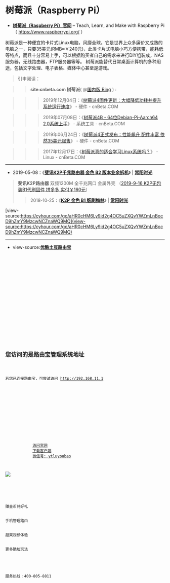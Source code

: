 # 树莓派（Raspberry Pi）

- [**树莓派（Raspberry Pi）官网**](https://www.raspberrypi.org/) –  Teach, Learn, and Make with Raspberry Pi（ https://www.raspberrypi.org/ ）

树莓派是一种便宜的卡片式Linux电脑，风靡全球。它是世界上众多廉价又成熟的电脑之一，只要35美元(RMB≈￥240元)，此类卡片式电脑小巧方便携带，能耗低等特点，而且十分容易上手，可以根据购买者自己的需求来进行DIY组装成，NAS服务器，无线路由器，FTP服务器等等。 树莓派能替代日常桌面计算机的多种用途，包括文字处理、电子表格、媒体中心甚至是游戏。

> 引申阅读：

>> **site:cnbeta.com 树莓派**( @[国内版 Bing](https://cn.bing.com/search?&q=site:cnbeta.com%20%E6%A0%91%E8%8E%93%E6%B4%BE) ) : 

>>> 2019年12月04日：《[树莓派4固件更新：大幅降低功耗并提升系统运行速度](https://www.cnbeta.com/articles/tech/917687.htm)》 - 硬件 - cnBeta.COM   

>>> 2019年07月08日：《[树莓派4B - 64位Debian-Pi-Aarch64 2.0系统上手](https://www.cnbeta.com/articles/soft/865307.htm)》 - 系统工具 - cnBeta.COM  

>>> 2019年06月24日：《[树莓派4正式发布：性能飙升 配件丰富 依然35美元起售](https://www.cnbeta.com/articles/tech/860439.htm)》 - 硬件 - cnBeta.COM  

>>> 2017年12月17日：《[树莓派真的适合学习Linux系统吗？](https://www.cnbeta.com/articles/tech/680619.htm)》 - Linux - cnBeta.COM  

-----------------------------------------------------------------------------------------------------------------------



- 2019-05-08：《[**斐讯K2P千兆路由器 金色 B2 版本业余拆机**](https://cyhour.com/750/)》 | [**常阳时光**](https://cyhour.com/) 
> **斐讯K2P路由器**  双频1200M 全千兆网口 金属外壳 （[2019-9-16 K2P无包装B1代刷固件 拼多多 实付￥160元](https://mobile.yangkeduo.com/goods.html?_wvx=10&refer_share_uid=4983113097&share_uin=LJQ4X42ML7JQPCKBSHKPQCQOBA_GEXDA&page_from=101&_wv=41729&refer_share_channel=copy_link&refer_share_id=kiIfXbdLSToPgc3ZZJ6DjegCHy5hqmwV&share_uid=4983113097&goods_id=4807734166)）
>> 2018-10-25：《[**K2P 金色 B1 版刷梅林**](https://cyhour.com/727/)》 | [**常阳时光**](https://cyhour.com/) 

[view-source:https://cyhour.com/go/aHR0cHM6Ly9id2g4OC5uZXQvYWZmLnBocD9hZmY9MzcwNCZnaWQ9MQ](view-source:https://cyhour.com/go/aHR0cHM6Ly9id2g4OC5uZXQvYWZmLnBocD9hZmY9MzcwNCZnaWQ9MQ)

-----------------------------------------------------------------------------------------------------------------------

- view-source:[**优酷土豆路由宝**](http://wifi.youku.com/) 
<code><pre>
<!doctype html>
<html>
<head>
<meta charset="utf-8">
<title>优酷土豆路由宝</title>
 <link rel="stylesheet" type="text/css" href="css/reset.css">
<link rel="stylesheet" type="text/css" href="css/networkset.css">
 <script type="text/javascript" charset="utf-8"  src="js/jquery.min.js"></script>
</head>
<body>
  <div class="bg_body">
       <div class="header_top">
           <h2>您访问的是路由宝管理系统地址</h2>
           <p>若您已连接路由宝，可尝试访问&nbsp;<a href="##" id="luyoubaoindexurl">http://192.168.11.1</a></p>
       </div>
  </div>
   <div class="min_e"></div>
   <div class="min_logo"></div>
    <div class="WeChat">
        <div class="Visit">
            <a href="http://pcdnapi.youku.com/pcdn/entry/index?from=official" target="_blank" class="website">访问官网</a>
            <a href="http://pcdnapi.youku.com/pcdn/entry/index?from=app_download" target="_blank" class="wnload">下载客户端</a>
            <a href="##" class="umber">微信号: ytluyoubao</a>
        </div>
        <div class="wexin"><img src="img/weixin.png"/></div>
    </div>
    <div class="admin">
        <div class="manner">赚金币兑好礼</div>
        <div class="control">手机管理路由</div>
        <div class="experience">超爽视频体验</div>
        <div class="Cool">更多酷炫玩法</div>
    </div>
    <p class="Service">服务热线：400-805-8811</p>
<script>
$(document).ready(function(){
	$('.umber').mousemove(function(){
		$('.WeChat').find('.wexin').show()//可以自己修改速度
	});
	$('.umber').mouseleave(function(){
		$('.WeChat').find('.wexin').hide();
	});
  
	$("#luyoubaoindexurl").on("click",function(){
		window.location.href="http://192.168.11.1/index.html?t="+new Date().getTime();
	});
	
	var jumpto = function(){
	    function loadImg1(){
		  var imgurl="http://192.168.11.1/images/logo.png?rd=";
		  var img = new Image();
		  img.onload=function(){
			img=null; 
			var locationurl="http://192.168.11.1/login.html";
			window.location.href=locationurl+"?t="+new Date().getTime();
		  };
		  img.onerror=function(){};
		  img.src=imgurl+new Date().getTime();
		}
		
		function loadImg2(){
		  var imgurl="http://192.168.11.1/luci-static/pcdn/images/login/logo.png?rd=";
		  var img = new Image();
		  img.onload=function(){
			img=null; 
			var locationurl="http://192.168.11.1/index.html";
			window.location.href=locationurl+"?t="+new Date().getTime();
		  };
		  img.onerror=function(){};
		  img.src=imgurl+new Date().getTime();
		}

		loadImg1();
		loadImg2();
	} 
	
	window.setTimeout(function(){jumpto();},500);
});
</script>
</body>
</html>
</code></pre>
